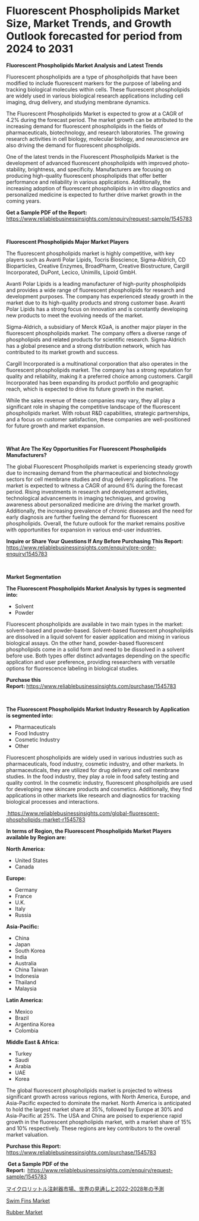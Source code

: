 <p><h1>Fluorescent Phospholipids Market Size, Market Trends, and Growth Outlook forecasted for period from 2024 to 2031</h1></p><p><strong>Fluorescent Phospholipids Market Analysis and Latest Trends</strong></p>
<p><p>Fluorescent phospholipids are a type of phospholipids that have been modified to include fluorescent markers for the purpose of labeling and tracking biological molecules within cells. These fluorescent phospholipids are widely used in various biological research applications including cell imaging, drug delivery, and studying membrane dynamics.</p><p>The Fluorescent Phospholipids Market is expected to grow at a CAGR of 4.2% during the forecast period. The market growth can be attributed to the increasing demand for fluorescent phospholipids in the fields of pharmaceuticals, biotechnology, and research laboratories. The growing research activities in cell biology, molecular biology, and neuroscience are also driving the demand for fluorescent phospholipids.</p><p>One of the latest trends in the Fluorescent Phospholipids Market is the development of advanced fluorescent phospholipids with improved photo-stability, brightness, and specificity. Manufacturers are focusing on producing high-quality fluorescent phospholipids that offer better performance and reliability in various applications. Additionally, the increasing adoption of fluorescent phospholipids in in vitro diagnostics and personalized medicine is expected to further drive market growth in the coming years.</p></p>
<p><strong>Get a Sample PDF of the Report:&nbsp;</strong> <a href="https://www.reliablebusinessinsights.com/enquiry/request-sample/1545783">https://www.reliablebusinessinsights.com/enquiry/request-sample/1545783</a></p>
<p>&nbsp;</p>
<p><strong>Fluorescent Phospholipids Major Market Players</strong></p>
<p><p>The fluorescent phospholipids market is highly competitive, with key players such as Avanti Polar Lipids, Tocris Bioscience, Sigma-Aldrich, CD Bioparticles, Creative Enzymes, BroadPharm, Creative Biostructure, Cargill Incorporated, DuPont, Lecico, Unimills, Lipoid GmbH. </p><p>Avanti Polar Lipids is a leading manufacturer of high-purity phospholipids and provides a wide range of fluorescent phospholipids for research and development purposes. The company has experienced steady growth in the market due to its high-quality products and strong customer base. Avanti Polar Lipids has a strong focus on innovation and is constantly developing new products to meet the evolving needs of the market.</p><p>Sigma-Aldrich, a subsidiary of Merck KGaA, is another major player in the fluorescent phospholipids market. The company offers a diverse range of phospholipids and related products for scientific research. Sigma-Aldrich has a global presence and a strong distribution network, which has contributed to its market growth and success.</p><p>Cargill Incorporated is a multinational corporation that also operates in the fluorescent phospholipids market. The company has a strong reputation for quality and reliability, making it a preferred choice among customers. Cargill Incorporated has been expanding its product portfolio and geographic reach, which is expected to drive its future growth in the market.</p><p>While the sales revenue of these companies may vary, they all play a significant role in shaping the competitive landscape of the fluorescent phospholipids market. With robust R&D capabilities, strategic partnerships, and a focus on customer satisfaction, these companies are well-positioned for future growth and market expansion.</p></p>
<p>&nbsp;</p>
<p><strong>What Are The Key Opportunities For Fluorescent Phospholipids Manufacturers?</strong></p>
<p><p>The global Fluorescent Phospholipids market is experiencing steady growth due to increasing demand from the pharmaceutical and biotechnology sectors for cell membrane studies and drug delivery applications. The market is expected to witness a CAGR of around 6% during the forecast period. Rising investments in research and development activities, technological advancements in imaging techniques, and growing awareness about personalized medicine are driving the market growth. Additionally, the increasing prevalence of chronic diseases and the need for early diagnosis are further fueling the demand for fluorescent phospholipids. Overall, the future outlook for the market remains positive with opportunities for expansion in various end-user industries.</p></p>
<p><strong>Inquire or Share Your Questions If Any Before Purchasing This Report:</strong> <a href="https://www.reliablebusinessinsights.com/enquiry/pre-order-enquiry/1545783">https://www.reliablebusinessinsights.com/enquiry/pre-order-enquiry/1545783</a></p>
<p>&nbsp;</p>
<p><strong>Market Segmentation</strong></p>
<p><strong>The Fluorescent Phospholipids Market Analysis by types is segmented into:</strong></p>
<p><ul><li>Solvent</li><li>Powder</li></ul></p>
<p><p>Fluorescent phospholipids are available in two main types in the market: solvent-based and powder-based. Solvent-based fluorescent phospholipids are dissolved in a liquid solvent for easier application and mixing in various biological assays. On the other hand, powder-based fluorescent phospholipids come in a solid form and need to be dissolved in a solvent before use. Both types offer distinct advantages depending on the specific application and user preference, providing researchers with versatile options for fluorescence labeling in biological studies.</p></p>
<p><strong>Purchase this Report:&nbsp;</strong><a href="https://www.reliablebusinessinsights.com/purchase/1545783">https://www.reliablebusinessinsights.com/purchase/1545783</a></p>
<p>&nbsp;</p>
<p><strong>The Fluorescent Phospholipids Market Industry Research by Application is segmented into:</strong></p>
<p><ul><li>Pharmaceuticals</li><li>Food Industry</li><li>Cosmetic Industry</li><li>Other</li></ul></p>
<p><p>Fluorescent phospholipids are widely used in various industries such as pharmaceuticals, food industry, cosmetic industry, and other markets. In pharmaceuticals, they are utilized for drug delivery and cell membrane studies. In the food industry, they play a role in food safety testing and quality control. In the cosmetic industry, fluorescent phospholipids are used for developing new skincare products and cosmetics. Additionally, they find applications in other markets like research and diagnostics for tracking biological processes and interactions.</p></p>
<p><a href="https://www.reliablebusinessinsights.com/global-fluorescent-phospholipids-market-r1545783">&nbsp;https://www.reliablebusinessinsights.com/global-fluorescent-phospholipids-market-r1545783</a></p>
<p><strong>In terms of Region, the Fluorescent Phospholipids Market Players available by Region are:</strong></p>
<p>
    <p> <strong> North America: </strong>
        <ul>
            <li>United States</li>
            <li>Canada</li>
        </ul>
        </p> 
    <p> <strong> Europe: </strong>
        <ul>
            <li>Germany</li>
            <li>France</li>
            <li>U.K.</li>
            <li>Italy</li>
            <li>Russia</li>
        </ul>
        </p> 
    <p> <strong> Asia-Pacific: </strong>
        <ul>
            <li>China</li>
            <li>Japan</li>
            <li>South Korea</li>
            <li>India</li>
            <li>Australia</li>
            <li>China Taiwan</li>
            <li>Indonesia</li>
            <li>Thailand</li>
            <li>Malaysia</li>
        </ul>
        </p> 
    <p> <strong> Latin America: </strong>
        <ul>
            <li>Mexico</li>
            <li>Brazil</li>
            <li>Argentina Korea</li>
            <li>Colombia</li>
        </ul>
        </p> 
    <p> <strong> Middle East & Africa: </strong>
        <ul>
            <li>Turkey</li>
            <li>Saudi</li>
            <li>Arabia</li>
            <li>UAE</li>
            <li>Korea</li>
        </ul>
    </p>
    </p>
<p><p>The global fluorescent phospholipids market is projected to witness significant growth across various regions, with North America, Europe, and Asia-Pacific expected to dominate the market. North America is anticipated to hold the largest market share at 35%, followed by Europe at 30% and Asia-Pacific at 25%. The USA and China are poised to experience rapid growth in the fluorescent phospholipids market, with a market share of 15% and 10% respectively. These regions are key contributors to the overall market valuation.</p></p>
<p><strong>Purchase this Report: </strong><a href="https://www.reliablebusinessinsights.com/purchase/1545783">https://www.reliablebusinessinsights.com/purchase/1545783</a></p>
<p>&nbsp;<strong>Get a Sample PDF of the Report:&nbsp;&nbsp;</strong><a href="https://www.reliablebusinessinsights.com/enquiry/request-sample/1545783">https://www.reliablebusinessinsights.com/enquiry/request-sample/1545783</a></p>
<p><strong></strong></p>
<p><p><a href="https://github.com/TerrellConn/Market-Research-Report-List-1/blob/main/3554954130515.md">マイクロリットル注射器市場、世界の見通しと2022-2028年の予測</a></p><p><a href="https://github.com/AlysaLedner2023/Market-Research-Report-List-1/blob/main/swim-fins-market.md">Swim Fins Market</a></p><p><a href="https://github.com/Sherrillcrooksxa8i18ucf2m/Market-Research-Report-List-3/blob/main/rubber-market.md">Rubber Market</a></p></p>